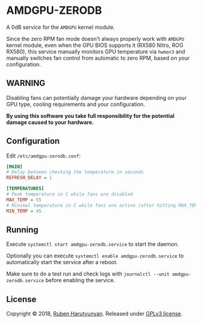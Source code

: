 # AMDGPU-ZERODB

A 0dB service for the `AMDGPU` kernel module.

Since the zero RPM fan mode doesn't always properly work with `AMDGPU` kernel module, even when the GPU BIOS supports it (RX580 Nitro, ROG RX580), this service manually monitors GPU temperature via `hwmon3` and manually switches fan control from automatic to zero RPM, based on your configuration.

## WARNING

Disabling fans can potentially damage your hardware depending on your GPU type, cooling requirements and your configuration.

**By using this software you take full responsibility for the potential damage caused to your hardware.**

## Configuration

Edit `/etc/amdgpu-zerodb.conf`:

```ini
[MAIN]
# Delay between checking the temperature in seconds
REFRESH_DELAY = 1

[TEMPERATURES]
# Peak temperature in C while fans are disabled
MAX_TEMP = 55
# Minimal temperature in C while fans are active (after hitting MAX_TEMP)
MIN_TEMP = 45
```

## Running

Execute `systemctl start amdgpu-zerodb.service` to start the daemon.

Optionally you can execute `systemctl enable amdgpu-zerodb.service` to automatically start the service after a reboot.

Make sure to do a test run and check logs with `journalctl --unit amdgpu-zerodb.service` before enabling the service.

## License

Copyright © 2018, [Ruben Harutyunyan](https://github.com/Vagr9K/). Released under [GPLv3 license](./LICENSE).
